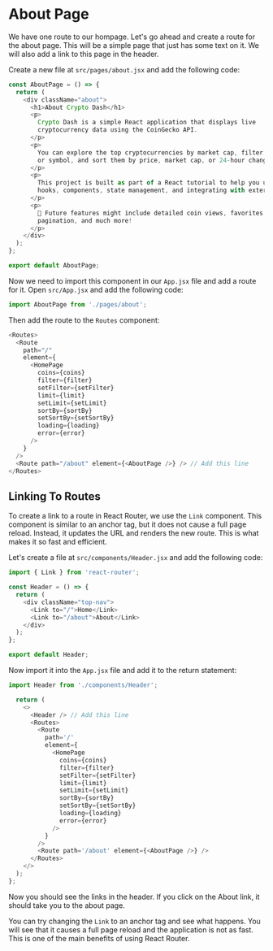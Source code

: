 # About Page

We have one route to our hompage. Let's go ahead and create a route for the about page. This will be a simple page that just has some text on it. We will also add a link to this page in the header.

Create a new file at `src/pages/about.jsx` and add the following code:

```javascript
const AboutPage = () => {
  return (
    <div className="about">
      <h1>About Crypto Dash</h1>
      <p>
        Crypto Dash is a simple React application that displays live
        cryptocurrency data using the CoinGecko API.
      </p>
      <p>
        You can explore the top cryptocurrencies by market cap, filter by name
        or symbol, and sort them by price, market cap, or 24-hour change.
      </p>
      <p>
        This project is built as part of a React tutorial to help you understand
        hooks, components, state management, and integrating with external APIs.
      </p>
      <p>
        🚀 Future features might include detailed coin views, favorites,
        pagination, and much more!
      </p>
    </div>
  );
};

export default AboutPage;
```

Now we need to import this component in our `App.jsx` file and add a route for it. Open `src/App.jsx` and add the following code:

```javascript
import AboutPage from './pages/about';
```

Then add the route to the `Routes` component:

```javascript
<Routes>
  <Route
    path="/"
    element={
      <HomePage
        coins={coins}
        filter={filter}
        setFilter={setFilter}
        limit={limit}
        setLimit={setLimit}
        sortBy={sortBy}
        setSortBy={setSortBy}
        loading={loading}
        error={error}
      />
    }
  />
  <Route path="/about" element={<AboutPage />} /> // Add this line
</Routes>
```

## Linking To Routes

To create a link to a route in React Router, we use the `Link` component. This component is similar to an anchor tag, but it does not cause a full page reload. Instead, it updates the URL and renders the new route. This is what makes it so fast and efficient.

Let's create a file at `src/components/Header.jsx` and add the following code:

```javascript
import { Link } from 'react-router';

const Header = () => {
  return (
    <div className="top-nav">
      <Link to="/">Home</Link>
      <Link to="/about">About</Link>
    </div>
  );
};

export default Header;
```

Now import it into the `App.jsx` file and add it to the return statement:

```javascript
import Header from './components/Header';

  return (
    <>
      <Header /> // Add this line
      <Routes>
        <Route
          path='/'
          element={
            <HomePage
              coins={coins}
              filter={filter}
              setFilter={setFilter}
              limit={limit}
              setLimit={setLimit}
              sortBy={sortBy}
              setSortBy={setSortBy}
              loading={loading}
              error={error}
            />
          }
        />
        <Route path='/about' element={<AboutPage />} />
      </Routes>
    </>
  );
};
```

Now you should see the links in the header. If you click on the About link, it should take you to the about page.

You can try changing the `Link` to an anchor tag and see what happens. You will see that it causes a full page reload and the application is not as fast. This is one of the main benefits of using React Router.
